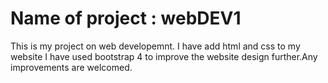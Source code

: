 # Name of project : webDEV1
This is my project on web developemnt.
I have add html and css to my website
I have used bootstrap 4 to improve the website design further.Any improvements are welcomed.

